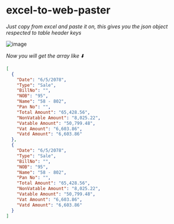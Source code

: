 # excel-to-web-paster
_Just copy from excel and paste it on, this gives you the json object respected to  table header keys_

![image](https://user-images.githubusercontent.com/71131016/174946753-ff919907-a473-4c1e-a976-a2daf377f9a3.png)

_Now you will get the array like ⬇️_
```json
[
  {
    "Date": "6/5/2078",
    "Type": "Sale",
    "BillNo": "",
    "NOB": "95",
    "Name": "58 - 802",
    "Pan No": "",
    "Total Amount": "65,428.56",
    "NonVatable Amount": "8,025.22",
    "Vatable Amount": "50,799.48",
    "Vat Amount": "6,603.86",
    "Vatd Amount": "6,603.86"
  },
  {
    "Date": "6/5/2078",
    "Type": "Sale",
    "BillNo": "",
    "NOB": "95",
    "Name": "58 - 802",
    "Pan No": "",
    "Total Amount": "65,428.56",
    "NonVatable Amount": "8,025.22",
    "Vatable Amount": "50,799.48",
    "Vat Amount": "6,603.86",
    "Vatd Amount": "6,603.86"
  }
]
```

